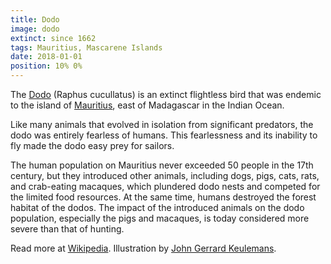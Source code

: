 ```yaml
---
title: Dodo
image: dodo
extinct: since 1662
tags: Mauritius, Mascarene Islands
date: 2018-01-01
position: 10% 0%
---
```


The [Dodo][1] (Raphus cucullatus) is an extinct flightless bird that was
endemic to the island of [Mauritius][2], east of Madagascar in the Indian
Ocean.

Like many animals that evolved in isolation from significant predators, the
dodo was entirely fearless of humans. This fearlessness and its inability to
fly made the dodo easy prey for sailors.

The human population on Mauritius never exceeded 50 people in the 17th century,
but they introduced other animals, including dogs, pigs, cats, rats, and
crab-eating macaques, which plundered dodo nests and competed for the limited
food resources. At the same time, humans destroyed the forest habitat of the
dodos. The impact of the introduced animals on the dodo population, especially
the pigs and macaques, is today considered more severe than that of hunting.

Read more at [Wikipedia][3]. Illustration by [John Gerrard Keulemans][4].

[1]: /2018/01/01/dodo/
[2]: https://www.openstreetmap.org/#map=9/-20.2377/57.5739
[3]: https://en.wikipedia.org/wiki/Dodo
[4]: https://ia800201.us.archive.org/BookReader/BookReaderImages.php?zip=/20/items/extinctbirdsatte00roth/extinctbirdsatte00roth_jp2.zip&file=extinctbirdsatte00roth_jp2/extinctbirdsatte00roth_0329.jp2&scale=1&rotate=0

